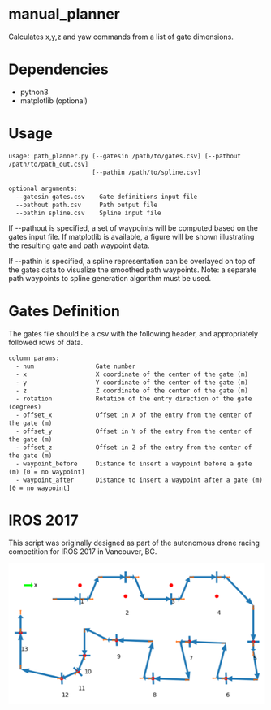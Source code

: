 # manual_planner

Calculates x,y,z and yaw commands from a list of gate dimensions.

# Dependencies
* python3
* matplotlib (optional)

# Usage

```
usage: path_planner.py [--gatesin /path/to/gates.csv] [--pathout /path/to/path_out.csv] 
                       [--pathin /path/to/spline.csv]

optional arguments:
  --gatesin gates.csv    Gate definitions input file
  --pathout path.csv     Path output file
  --pathin spline.csv    Spline input file
``` 

If --pathout is specified, a set of waypoints will be computed based on the gates input file. If matplotlib is available, a figure will be shown illustrating the resulting gate and path waypoint data.

If --pathin is specified, a spline representation can be overlayed on top of the gates data to visualize the smoothed path waypoints. Note: a separate path waypoints to spline generation algorithm must be used.

# Gates Definition
The gates file should be a csv with the following header, and appropriately followed rows of data.

```
column params:
  - num                 Gate number
  - x                   X coordinate of the center of the gate (m)
  - y                   Y coordinate of the center of the gate (m)
  - z                   Z coordinate of the center of the gate (m)
  - rotation            Rotation of the entry direction of the gate (degrees)
  - offset_x            Offset in X of the entry from the center of the gate (m)
  - offset_y            Offset in Y of the entry from the center of the gate (m)
  - offset_z            Offset in Z of the entry from the center of the gate (m)
  - waypoint_before     Distance to insert a waypoint before a gate (m) [0 = no waypoint]
  - waypoint_after      Distance to insert a waypoint after a gate (m) [0 = no waypoint]
```


# IROS 2017
This script was originally designed as part of the autonomous drone racing competition for IROS 2017 in Vancouver, BC.

![IROS 2017](https://github.com/First-Commit/manual_planner/blob/master/iros2007_path.png)
